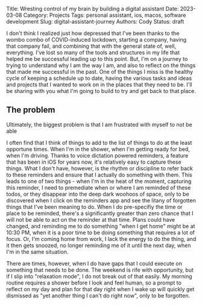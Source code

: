 Title: Wresting control of my brain by building a digital assistant
Date: 2023-03-08
Category: Projects
Tags: personal assistant, ios, macos, software development
Slug: digital-assistant-journey
Authors: Cody
Status: draft

I don't think I realized just how depressed that I've been thanks to the wombo combo of COVID-induced lockdown, starting a company, having that company fail, and combining that with the general state of, well, everything. I've lost so many of the tools and structures in my life that helped me be successful leading up to this point. But, I'm on a journey to trying to understand why I am the way I am, and also to reflect on the things that made me successful in the past. One of the things I miss is the healthy cycle of keeping a schedule up to date, having the various tasks and ideas and projects that I wanted to work on in the places that they need to be. I'll be sharing with you what I'm going to build to try and get back to that place.

## The problem
Ultimately, the biggest problem is that I am frustrated with myself to not be able 

I often find that I think of things to add to the list of things to do at the least opportune times. When I'm in the shower, when I'm getting ready for bed, when I'm driving. Thanks to voice dictation powered reminders, a feature that has been in iOS for years now, it's relatively easy to capture these things. What I don't have, however, is the rhythm or discipline to refer back to these reminders and ensure that I actually do something with them. This leads to one of two things - when I'm in the heat of the moment, capturing this reminder, I need to premediate when or where I am reminded of these todos, or they disappear into the deep dark woohoos of space, only to be discovered when I click on the reminders app and see the litany of forgotten things that I've been meaning to do. When I do pre-specifiy the time or place to be reminded, there's a significantly greater than zero chance that I will not be able to act on the reminder at that time. Plans could have changed, and reminding me to do something "when I get home" might be at 10:30 PM, when it is a poor time to be doing something that requires a lot of focus. Or, I'm coming home from work, I lack the energy to do the thing, and it then gets snoozed, no longer reminding me of it until the next day, when I'm in the same situation. 

There are times, however, when I do have gaps that I could execute on something that needs to be done. The weekend is rife with opportunity, but if I slip into "relaxation mode", I do not break out of that easily. My morning routine requires a shower before I look and feel human, so a prompt to reflect on my day and plan for that day right when I wake up will quickly get dismissed as "yet another thing I can't do right now", only to be forgotten. 